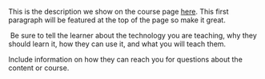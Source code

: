 This is the description we show on the course page [here](https://lab.github.com/edveloso/programacao-orientada-objetos). This first paragraph will be featured at the top of the page so make it great.
​

​
Be sure to tell the learner about the technology you are teaching, why they should learn it, how they can use it, and what you will teach them.
​


Include information on how they can reach you for questions about the content or course. 